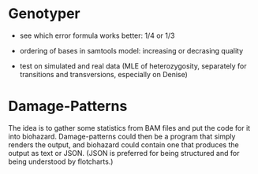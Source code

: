 Genotyper
=========

- see which error formula works better: 1/4 or 1/3
- ordering of bases in samtools model: increasing or decrasing quality

- test on simulated and real data (MLE of heterozygosity, separately for
  transitions and transversions, especially on Denise)

Damage-Patterns
===============

The idea is to gather some statistics from BAM files and put the code
for it into biohazard.  Damage-patterns could then be a program that
simply renders the output, and biohazard could contain one that produces
the output as text or JSON.  (JSON is preferred for being structured and
for being understood by flotcharts.)

